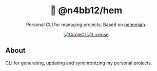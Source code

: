 <h1 align="center">
  👾 @n4bb12/hem
</h1>

<p align="center">
  Personal CLI for managing projects. Based on <a href="https://github.com/n4bb12/nehemiah">nehemiah</a>.
</p>

<p align="center">
  <a href="https://circleci.com/gh/n4bb12/workflows/hem">
    <img alt="CircleCI" src="https://flat.badgen.net/circleci/github/n4bb12/hem?icon=circleci">
  </a>
  <a href="https://raw.githubusercontent.com/n4bb12/hem/master/LICENSE">
    <img alt="License" src="https://flat.badgen.net/github/license/n4bb12/hem?icon=github">
  </a>
</p>

## About

CLI for generating, updating and synchronizing my personal projects.
